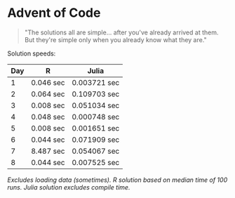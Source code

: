 # Advent of Code

> "The solutions all are simple... after you've already arrived at them. But they're simple only when you already know what they are."

Solution speeds:

| Day | R         | Julia        |
|-----|-----------|--------------|
| 1   | 0.046 sec | 0.003721 sec |
| 2   | 0.064 sec | 0.109703 sec |
| 3   | 0.008 sec | 0.051034 sec |
| 4   | 0.048 sec | 0.000748 sec |
| 5   | 0.008 sec | 0.001651 sec |
| 6   | 0.044 sec | 0.071909 sec |
| 7   | 8.487 sec | 0.054067 sec |
| 8   | 0.044 sec | 0.007525 sec |


*Excludes loading data (sometimes). R solution based on median time of 100 runs. Julia solution excludes compile time.*
